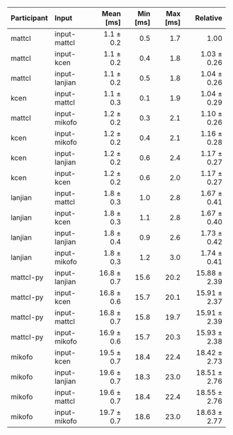 | Participant | Input | Mean [ms] | Min [ms] | Max [ms] | Relative |
|:---|:---|---:|---:|---:|---:|
| mattcl | input-mattcl | 1.1 ± 0.2 | 0.5 | 1.7 | 1.00 |
| mattcl | input-kcen | 1.1 ± 0.2 | 0.4 | 1.8 | 1.03 ± 0.26 |
| mattcl | input-lanjian | 1.1 ± 0.2 | 0.5 | 1.8 | 1.04 ± 0.26 |
| kcen | input-mattcl | 1.1 ± 0.3 | 0.1 | 1.9 | 1.04 ± 0.29 |
| mattcl | input-mikofo | 1.2 ± 0.2 | 0.3 | 2.1 | 1.10 ± 0.26 |
| kcen | input-mikofo | 1.2 ± 0.2 | 0.4 | 2.1 | 1.16 ± 0.28 |
| kcen | input-lanjian | 1.2 ± 0.2 | 0.6 | 2.4 | 1.17 ± 0.27 |
| kcen | input-kcen | 1.2 ± 0.2 | 0.6 | 2.0 | 1.17 ± 0.27 |
| lanjian | input-mattcl | 1.8 ± 0.3 | 1.0 | 2.8 | 1.67 ± 0.41 |
| lanjian | input-kcen | 1.8 ± 0.3 | 1.1 | 2.8 | 1.67 ± 0.40 |
| lanjian | input-lanjian | 1.8 ± 0.4 | 0.9 | 2.6 | 1.73 ± 0.42 |
| lanjian | input-mikofo | 1.8 ± 0.3 | 1.2 | 3.0 | 1.74 ± 0.41 |
| mattcl-py | input-lanjian | 16.8 ± 0.7 | 15.6 | 20.2 | 15.88 ± 2.39 |
| mattcl-py | input-kcen | 16.8 ± 0.6 | 15.7 | 20.1 | 15.91 ± 2.37 |
| mattcl-py | input-mattcl | 16.8 ± 0.7 | 15.8 | 19.7 | 15.91 ± 2.39 |
| mattcl-py | input-mikofo | 16.9 ± 0.6 | 15.7 | 20.3 | 15.93 ± 2.38 |
| mikofo | input-kcen | 19.5 ± 0.7 | 18.4 | 22.4 | 18.42 ± 2.73 |
| mikofo | input-lanjian | 19.6 ± 0.7 | 18.3 | 23.0 | 18.51 ± 2.76 |
| mikofo | input-mattcl | 19.6 ± 0.7 | 18.4 | 22.4 | 18.55 ± 2.76 |
| mikofo | input-mikofo | 19.7 ± 0.7 | 18.6 | 23.0 | 18.63 ± 2.77 |
